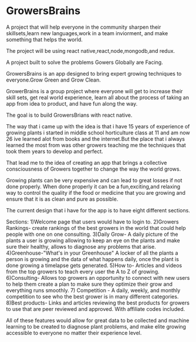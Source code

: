 # GrowersBrains

A project that will help everyone in the community sharpen their skillsets,learn new languages,work in a team inviorment, and make something that helps the world. 

The project will be using react native,react,node,mongodb,and redux.

A project built to solve the problems Gowers Globally are Facing.


GrowersBrains is an app designed to bring expert growing techniques to everyone.Grow Green and Grow Clean.

GrowerBrains is a group project where everyone will get to increase their skill sets, get real world experience, learn all about the process of taking an app from idea to product, and have fun along the way.

The goal is to build GrowersBrians with react native.

The way that i came up with the idea is that i have 15 years of experience of growing plants i started in middle school horticulture class at 11 and am now 26 ive learned alot from books and the internet.But the place that i always learned the most from was other growers teaching me the techniques that took them years to develop and perfect.

That lead me to the idea of creating an app that brings a collective consciousness of Growers together to change the way the world grows.

Growing plants can be very expensive and can lead to great losses if not done properly. When done properly it can be a fun,exciting,and relaxing way to control the quality if the food or medicine that you are growing and ensure that it is as clean and pure as possible.

The current design that i have for the app is to have eight different sections.

Sections: 1)Welcome page that users would have to login to. 2)Growers Rankings- create rankings of the best growers in the world that could help people with one on one consulting. 3)Daily Grow- A daily picture of the plants a user is growing allowing to keep an eye on the plants and make sure their healthy, allows to diagnose any problems that arise. 4)Greenhouse-"What's in your Greenhouse" A locker of all the plants a person is growing and the data of what happens daily, once the plant is done growing a timelapse gets generated. 5)How to- Articles and videos from the top growers to teach every user the A to Z of growing. 6)Consulting- Allows top growers an opportunity to connect with new users to help them create a plan to make sure they optimize their grow and everything runs smoothly. 7) Competition - A daily, weekly, and monthly competition to see who the best grower is in many different categories. 8)Best products- Links and articles reviewing the best products for growers to use that are peer reviewed and approved. With affiliate codes included.

All of these features would allow for great data to be collected and machine learning to be created to diagnose plant problems, and make elite growing accessible to everyone no matter their experience level.
